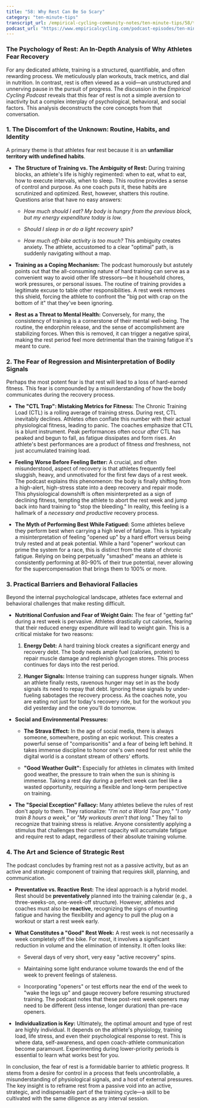 ```yaml
---
title: "58: Why Rest Can Be So Scary"
category: "ten-minute-tips"
transcript_url: /empirical-cycling-community-notes/ten-minute-tips/58/tmt58 why rest can be so scary (transcribed on 07-Aug-2025 11-12-30).txt
podcast_url: "https://www.empiricalcycling.com/podcast-episodes/ten-minute-tips-58-why-rest-can-be-so-scary"
---
```


### The Psychology of Rest: An In-Depth Analysis of Why Athletes Fear Recovery

For any dedicated athlete, training is a structured, quantifiable, and often rewarding process. We meticulously plan workouts, track metrics, and dial in nutrition. In contrast, rest is often viewed as a void—an unstructured and unnerving pause in the pursuit of progress. The discussion in the _Empirical Cycling Podcast_ reveals that this fear of rest is not a simple aversion to inactivity but a complex interplay of psychological, behavioral, and social factors. This analysis deconstructs the core concepts from that conversation.

### 1. The Discomfort of the Unknown: Routine, Habits, and Identity

A primary theme is that athletes fear rest because it is an **unfamiliar territory with undefined habits**.

-   **The Structure of Training vs. The Ambiguity of Rest:** During training blocks, an athlete's life is highly regimented: when to eat, what to eat, how to execute intervals, when to sleep. This routine provides a sense of control and purpose. As one coach puts it, these habits are scrutinized and optimized. Rest, however, shatters this routine. Questions arise that have no easy answers:
    
    -   _How much should I eat? My body is hungry from the previous block, but my energy expenditure today is low._
        
    -   _Should I sleep in or do a light recovery spin?_
        
    -   _How much off-bike activity is too much?_ This ambiguity creates anxiety. The athlete, accustomed to a clear "optimal" path, is suddenly navigating without a map.
        
-   **Training as a Coping Mechanism:** The podcast humorously but astutely points out that the all-consuming nature of hard training can serve as a convenient way to avoid other life stressors—be it household chores, work pressures, or personal issues. The routine of training provides a legitimate excuse to table other responsibilities. A rest week removes this shield, forcing the athlete to confront the "big pot with crap on the bottom of it" that they've been ignoring.
    
-   **Rest as a Threat to Mental Health:** Conversely, for many, the consistency of training is a cornerstone of their mental well-being. The routine, the endorphin release, and the sense of accomplishment are stabilizing forces. When this is removed, it can trigger a negative spiral, making the rest period feel more detrimental than the training fatigue it's meant to cure.
    

### 2. The Fear of Regression and Misinterpretation of Bodily Signals

Perhaps the most potent fear is that rest will lead to a loss of hard-earned fitness. This fear is compounded by a misunderstanding of how the body communicates during the recovery process.

-   **The "CTL Trap": Mistaking Metrics for Fitness:** The Chronic Training Load (CTL) is a rolling average of training stress. During rest, CTL inevitably declines. Athletes often conflate this number with their actual physiological fitness, leading to panic. The coaches emphasize that CTL is a blunt instrument. Peak performances often occur _after_ CTL has peaked and begun to fall, as fatigue dissipates and form rises. An athlete's best performances are a product of fitness _and_ freshness, not just accumulated training load.
    
-   **Feeling Worse Before Feeling Better:** A crucial, and often misunderstood, aspect of recovery is that athletes frequently feel sluggish, heavy, and unmotivated for the first few days of a rest week. The podcast explains this phenomenon: the body is finally shifting from a high-alert, high-stress state into a deep recovery and repair mode. This physiological downshift is often misinterpreted as a sign of declining fitness, tempting the athlete to abort the rest week and jump back into hard training to "stop the bleeding." In reality, this feeling is a hallmark of a _necessary and productive_ recovery process.
    
-   **The Myth of Performing Best While Fatigued:** Some athletes believe they perform best when carrying a high level of fatigue. This is typically a misinterpretation of feeling "opened up" by a hard effort versus being truly rested and at peak potential. While a hard "opener" workout can prime the system for a race, this is distinct from the state of chronic fatigue. Relying on being perpetually "smashed" means an athlete is consistently performing at 80-90% of their true potential, never allowing for the supercompensation that brings them to 100% or more.
    

### 3. Practical Barriers and Behavioral Fallacies

Beyond the internal psychological landscape, athletes face external and behavioral challenges that make resting difficult.

-   **Nutritional Confusion and Fear of Weight Gain:** The fear of "getting fat" during a rest week is pervasive. Athletes drastically cut calories, fearing that their reduced energy expenditure will lead to weight gain. This is a critical mistake for two reasons:
    
    1.  **Energy Debt:** A hard training block creates a significant energy and recovery debt. The body needs ample fuel (calories, protein) to repair muscle damage and replenish glycogen stores. This process continues for days into the rest period.
        
    2.  **Hunger Signals:** Intense training can suppress hunger signals. When an athlete finally rests, ravenous hunger may set in as the body signals its need to repay that debt. Ignoring these signals by under-fueling sabotages the recovery process. As the coaches note, you are eating not just for today's recovery ride, but for the workout you did yesterday and the one you'll do tomorrow.
        
-   **Social and Environmental Pressures:**
    
    -   **The Strava Effect:** In the age of social media, there is always someone, somewhere, posting an epic workout. This creates a powerful sense of "comparisonitis" and a fear of being left behind. It takes immense discipline to honor one's own need for rest while the digital world is a constant stream of others' efforts.
        
    -   **"Good Weather Guilt":** Especially for athletes in climates with limited good weather, the pressure to train when the sun is shining is immense. Taking a rest day during a perfect week can feel like a wasted opportunity, requiring a flexible and long-term perspective on training.
        
-   **The "Special Exception" Fallacy:** Many athletes believe the rules of rest don't apply to them. They rationalize: _"I'm not a World Tour pro,"_  _"I only train 8 hours a week,"_ or _"My workouts aren't that long."_ They fail to recognize that training stress is relative. Anyone consistently applying a stimulus that challenges their current capacity will accumulate fatigue and require rest to adapt, regardless of their absolute training volume.
    

### 4. The Art and Science of Strategic Rest

The podcast concludes by framing rest not as a passive activity, but as an active and strategic component of training that requires skill, planning, and communication.

-   **Preventative vs. Reactive Rest:** The ideal approach is a hybrid model. Rest should be **preventatively** planned into the training calendar (e.g., a three-weeks-on, one-week-off structure). However, athletes and coaches must also be **reactive**, recognizing the signs of mounting fatigue and having the flexibility and agency to pull the plug on a workout or start a rest week early.
    
-   **What Constitutes a "Good" Rest Week:** A rest week is not necessarily a week completely off the bike. For most, it involves a significant reduction in volume and the elimination of intensity. It often looks like:
    
    -   Several days of very short, very easy "active recovery" spins.
        
    -   Maintaining some light endurance volume towards the end of the week to prevent feelings of staleness.
        
    -   Incorporating "openers" or test efforts near the end of the week to "wake the legs up" and gauge recovery before resuming structured training. The podcast notes that these post-rest week openers may need to be different (less intense, longer duration) than pre-race openers.
        
-   **Individualization is Key:** Ultimately, the optimal amount and type of rest are highly individual. It depends on the athlete's physiology, training load, life stress, and even their psychological response to rest. This is where data, self-awareness, and open coach-athlete communication become paramount. Experimenting during lower-priority periods is essential to learn what works best for you.
    

In conclusion, the fear of rest is a formidable barrier to athletic progress. It stems from a desire for control in a process that feels uncontrollable, a misunderstanding of physiological signals, and a host of external pressures. The key insight is to reframe rest from a passive void into an active, strategic, and indispensable part of the training cycle—a skill to be cultivated with the same diligence as any interval session.